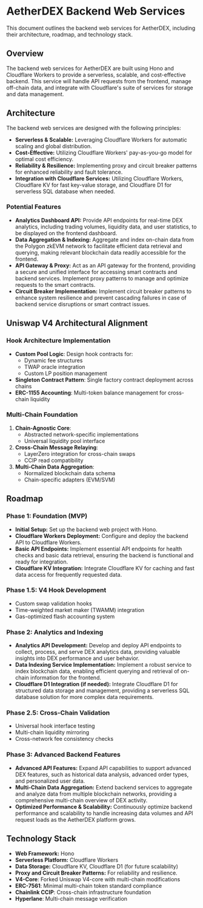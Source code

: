 # AetherDEX Backend Web Services

This document outlines the backend web services for AetherDEX, including their architecture, roadmap, and technology stack.

## Overview

The backend web services for AetherDEX are built using Hono and Cloudflare Workers to provide a serverless, scalable, and cost-effective backend. This service will handle API requests from the frontend, manage off-chain data, and integrate with Cloudflare's suite of services for storage and data management.

## Architecture

The backend web services are designed with the following principles:

-   **Serverless & Scalable:** Leveraging Cloudflare Workers for automatic scaling and global distribution.
-   **Cost-Effective:** Utilizing Cloudflare Workers' pay-as-you-go model for optimal cost efficiency.
-   **Reliability & Resilience:** Implementing proxy and circuit breaker patterns for enhanced reliability and fault tolerance.
-   **Integration with Cloudflare Services:** Utilizing Cloudflare Workers, Cloudflare KV for fast key-value storage, and Cloudflare D1 for serverless SQL database when needed.

### Potential Features

-   **Analytics Dashboard API:** Provide API endpoints for real-time DEX analytics, including trading volumes, liquidity data, and user statistics, to be displayed on the frontend dashboard.
-   **Data Aggregation & Indexing:** Aggregate and index on-chain data from the Polygon zkEVM network to facilitate efficient data retrieval and querying, making relevant blockchain data readily accessible for the frontend.
-   **API Gateway & Proxy:** Act as an API gateway for the frontend, providing a secure and unified interface for accessing smart contracts and backend services. Implement proxy patterns to manage and optimize requests to the smart contracts.
-   **Circuit Breaker Implementation:** Implement circuit breaker patterns to enhance system resilience and prevent cascading failures in case of backend service disruptions or smart contract issues.

## Uniswap V4 Architectural Alignment

### Hook Architecture Implementation
- **Custom Pool Logic**: Design hook contracts for:
  - Dynamic fee structures
  - TWAP oracle integration
  - Custom LP position management
- **Singleton Contract Pattern**: Single factory contract deployment across chains
- **ERC-1155 Accounting**: Multi-token balance management for cross-chain liquidity

### Multi-Chain Foundation
1. **Chain-Agnostic Core**:
   - Abstracted network-specific implementations
   - Universal liquidity pool interface
2. **Cross-Chain Message Relaying**:
   - LayerZero integration for cross-chain swaps
   - CCIP read compatibility
3. **Multi-Chain Data Aggregation**:
   - Normalized blockchain data schema
   - Chain-specific adapters (EVM/SVM)

## Roadmap

### Phase 1: Foundation (MVP)

-   **Initial Setup:** Set up the backend web project with Hono.
-   **Cloudflare Workers Deployment:** Configure and deploy the backend API to Cloudflare Workers.
-   **Basic API Endpoints:** Implement essential API endpoints for health checks and basic data retrieval, ensuring the backend is functional and ready for integration.
-   **Cloudflare KV Integration:** Integrate Cloudflare KV for caching and fast data access for frequently requested data.

### Phase 1.5: V4 Hook Development
- Custom swap validation hooks
- Time-weighted market maker (TWAMM) integration
- Gas-optimized flash accounting system

### Phase 2: Analytics and Indexing

-   **Analytics API Development:** Develop and deploy API endpoints to collect, process, and serve DEX analytics data, providing valuable insights into DEX performance and user behavior.
-   **Data Indexing Service Implementation:** Implement a robust service to index blockchain data, enabling efficient querying and retrieval of on-chain information for the frontend.
-   **Cloudflare D1 Integration (if needed):** Integrate Cloudflare D1 for structured data storage and management, providing a serverless SQL database solution for more complex data requirements.

### Phase 2.5: Cross-Chain Validation
- Universal hook interface testing
- Multi-chain liquidity mirroring
- Cross-network fee consistency checks

### Phase 3: Advanced Backend Features

-   **Advanced API Features:** Expand API capabilities to support advanced DEX features, such as historical data analysis, advanced order types, and personalized user data.
-   **Multi-Chain Data Aggregation:** Extend backend services to aggregate and analyze data from multiple blockchain networks, providing a comprehensive multi-chain overview of DEX activity.
-   **Optimized Performance & Scalability:** Continuously optimize backend performance and scalability to handle increasing data volumes and API request loads as the AetherDEX platform grows.

## Technology Stack

-   **Web Framework:** Hono
-   **Serverless Platform:** Cloudflare Workers
-   **Data Storage:** Cloudflare KV, Cloudflare D1 (for future scalability)
-   **Proxy and Circuit Breaker Patterns:** For reliability and resilience.
-   **V4-Core**: Forked Uniswap V4-core with multi-chain modifications
-   **ERC-7561**: Minimal multi-chain token standard compliance
-   **Chainlink CCIP**: Cross-chain infrastructure foundation
-   **Hyperlane**: Multi-chain message verification
